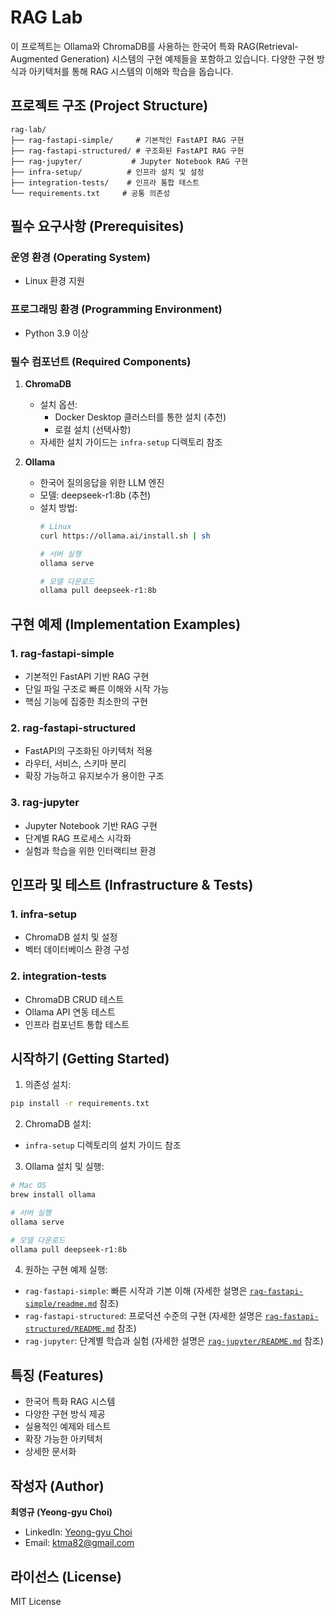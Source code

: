 # RAG Lab

이 프로젝트는 Ollama와 ChromaDB를 사용하는 한국어 특화 RAG(Retrieval-Augmented Generation) 시스템의 구현 예제들을 포함하고 있습니다. 다양한 구현 방식과 아키텍처를 통해 RAG 시스템의 이해와 학습을 돕습니다.

## 프로젝트 구조 (Project Structure)

```
rag-lab/
├── rag-fastapi-simple/     # 기본적인 FastAPI RAG 구현
├── rag-fastapi-structured/ # 구조화된 FastAPI RAG 구현
├── rag-jupyter/           # Jupyter Notebook RAG 구현
├── infra-setup/          # 인프라 설치 및 설정
├── integration-tests/    # 인프라 통합 테스트
└── requirements.txt     # 공통 의존성
```

## 필수 요구사항 (Prerequisites)

### 운영 환경 (Operating System)
- Linux 환경 지원

### 프로그래밍 환경 (Programming Environment)
- Python 3.9 이상

### 필수 컴포넌트 (Required Components)

1. **ChromaDB**
   - 설치 옵션:
     - Docker Desktop 클러스터를 통한 설치 (추천)
     - 로컬 설치 (선택사항)
   - 자세한 설치 가이드는 `infra-setup` 디렉토리 참조

2. **Ollama**
   - 한국어 질의응답을 위한 LLM 엔진
   - 모델: deepseek-r1:8b (추천)
   - 설치 방법:
     ```bash
     # Linux
     curl https://ollama.ai/install.sh | sh
     
     # 서버 실행
     ollama serve
     
     # 모델 다운로드
     ollama pull deepseek-r1:8b
     ```

## 구현 예제 (Implementation Examples)

### 1. rag-fastapi-simple
- 기본적인 FastAPI 기반 RAG 구현
- 단일 파일 구조로 빠른 이해와 시작 가능
- 핵심 기능에 집중한 최소한의 구현

### 2. rag-fastapi-structured
- FastAPI의 구조화된 아키텍처 적용
- 라우터, 서비스, 스키마 분리
- 확장 가능하고 유지보수가 용이한 구조

### 3. rag-jupyter
- Jupyter Notebook 기반 RAG 구현
- 단계별 RAG 프로세스 시각화
- 실험과 학습을 위한 인터랙티브 환경

## 인프라 및 테스트 (Infrastructure & Tests)

### 1. infra-setup
- ChromaDB 설치 및 설정
- 벡터 데이터베이스 환경 구성

### 2. integration-tests
- ChromaDB CRUD 테스트
- Ollama API 연동 테스트
- 인프라 컴포넌트 통합 테스트

## 시작하기 (Getting Started)

1. 의존성 설치:
```bash
pip install -r requirements.txt
```

2. ChromaDB 설치:
- `infra-setup` 디렉토리의 설치 가이드 참조

3. Ollama 설치 및 실행:
```bash
# Mac OS
brew install ollama

# 서버 실행
ollama serve

# 모델 다운로드
ollama pull deepseek-r1:8b
```

4. 원하는 구현 예제 실행:
- `rag-fastapi-simple`: 빠른 시작과 기본 이해 (자세한 설명은 [`rag-fastapi-simple/readme.md`](rag-fastapi-simple/readme.md) 참조)
- `rag-fastapi-structured`: 프로덕션 수준의 구현 (자세한 설명은 [`rag-fastapi-structured/README.md`](rag-fastapi-structured/README.md) 참조)
- `rag-jupyter`: 단계별 학습과 실험 (자세한 설명은 [`rag-jupyter/README.md`](rag-jupyter/README.md) 참조)

## 특징 (Features)

- 한국어 특화 RAG 시스템
- 다양한 구현 방식 제공
- 실용적인 예제와 테스트
- 확장 가능한 아키텍처
- 상세한 문서화

## 작성자 (Author)

**최영규 (Yeong-gyu Choi)**
- LinkedIn: [Yeong-gyu Choi](https://www.linkedin.com/in/yeong-gyu-choi-32355b174/)
- Email: ktma82@gmail.com

## 라이선스 (License)

MIT License
